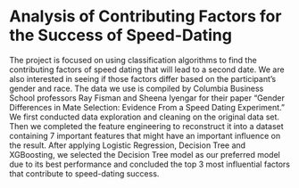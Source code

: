 # Analysis of Contributing Factors for the Success of Speed-Dating

The project is focused on using classification algorithms to find the contributing factors of speed dating that will lead to a second date. We are also interested in seeing if those factors differ based on the participant’s gender and race. The data we use is compiled by Columbia Business School professors Ray Fisman and Sheena Iyengar for their paper “Gender Differences in Mate Selection: Evidence From a Speed Dating Experiment.” We first conducted data exploration and cleaning on the original data set. Then we completed the feature engineering to reconstruct it into a dataset containing 7 important features that might have an important influence on the result. After applying Logistic Regression, Decision Tree and XGBoosting, we selected the Decision Tree model as our preferred model due to its best performance and concluded the top 3 most influential factors that contribute to speed-dating success.
